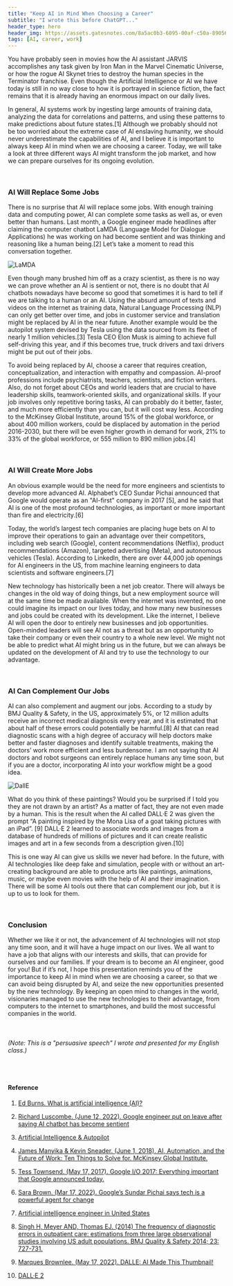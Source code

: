 ```yaml
---
title: "Keep AI in Mind When Choosing a Career"
subtitle: "I wrote this before ChatGPT..."
header_type: hero
header_img: https://assets.gatesnotes.com/8a5ac0b3-6095-00af-c50a-89056fbe4642/11eeb7f9-7512-49aa-abdc-a27001dd123e/AI_20230215_article-hero_1200x564.jpg
tags: [AI, career, work]
---
```


You have probably seen in movies how the AI assistant JARVIS accomplishes any task given by Iron Man in the Marvel Cinematic Universe, or how the rogue AI Skynet tries to destroy the human species in the Terminator franchise. Even though the Artificial Intelligence or AI we have today is still in no way close to how it is portrayed in science fiction, the fact remains that it is already having an enormous impact on our daily lives. 

In general, AI systems work by ingesting large amounts of training data, analyzing the data for correlations and patterns, and using these patterns to make predictions about future states.[1] Although we probably should not be too worried about the extreme case of AI enslaving humanity, we should never underestimate the capabilities of AI, and I believe it is important to always keep AI in mind when we are choosing a career. Today, we will take a look at three different ways AI might transform the job market, and how we can prepare ourselves for its ongoing evolution.

<br/>

### AI Will Replace Some Jobs

There is no surprise that AI will replace some jobs. With enough training data and computing power, AI can complete some tasks as well as, or even better than humans. Last month, a Google engineer made headlines after claiming the computer chatbot LaMDA (Language Model for Dialogue Applications) he was working on had become sentient and was thinking and reasoning like a human being.[2] Let’s take a moment to read this conversation together. 

![LaMDA](../assets/image/blog/ai/lamda.png "LaMDA")

Even though many brushed him off as a crazy scientist, as there is no way we can prove whether an AI is sentient or not, there is no doubt that AI chatbots nowadays have become so good that sometimes it is hard to tell if we are talking to a human or an AI. Using the absurd amount of texts and videos on the internet as training data, Natural Language Processing (NLP) can only get better over time, and jobs in customer service and translation might be replaced by AI in the near future. Another example would be the autopilot system devised by Tesla using the data sourced from its fleet of nearly 1 million vehicles.[3] Tesla CEO Elon Musk is aiming to achieve full self-driving this year, and if this becomes true, truck drivers and taxi drivers might be put out of their jobs.

To avoid being replaced by AI, choose a career that requires creation, conceptualization, and interaction with empathy and compassion. AI-proof professions include psychiatrists, teachers, scientists, and fiction writers. Also, do not forget about CEOs and world leaders that are crucial to have leadership skills, teamwork-oriented skills, and organizational skills. If your job involves only repetitive boring tasks, AI can probably do it better, faster, and much more efficiently than you can, but it will cost way less. According to the McKinsey Global Institute, around 15% of the global workforce, or about 400 million workers, could be displaced by automation in the period 2016-2030, but there will be even higher growth in demand for work, 21% to 33% of the global workforce, or 555 million to 890 million jobs.[4]

<br/>

### AI Will Create More Jobs

An obvious example would be the need for more engineers and scientists to develop more advanced AI. Alphabet’s CEO Sundar Pichai announced that Google would operate as an "AI-first" company in 2017 [5], and he said that AI is one of the most profound technologies, as important or more important than fire and electricity.[6] 

Today, the world’s largest tech companies are placing huge bets on AI to improve their operations to gain an advantage over their competitors, including web search (Google), content recommendations (Netflix), product recommendations (Amazon), targeted advertising (Meta), and autonomous vehicles (Tesla). According to LinkedIn, there are over 44,000 job openings for AI engineers in the US, from machine learning engineers to data scientists and software engineers.[7]

New technology has historically been a net job creator. There will always be changes in the old way of doing things, but a new employment source will at the same time be made available. When the internet was invented, no one could imagine its impact on our lives today, and how many new businesses and jobs could be created with its development. Like the internet, I believe AI will open the door to entirely new businesses and job opportunities. Open-minded leaders will see AI not as a threat but as an opportunity to take their company or even their country to a whole new level. We might not be able to predict what AI might bring us in the future, but we can always be updated on the development of AI and try to use the technology to our advantage.

<br/>

### AI Can Complement Our Jobs

AI can also complement and augment our jobs. According to a study by BMJ Quality & Safety, in the US, approximately 5%, or 12 million adults receive an incorrect medical diagnosis every year, and it is estimated that about half of these errors could potentially be harmful.[8] AI that can read diagnostic scans with a high degree of accuracy will help doctors make better and faster diagnoses and identify suitable treatments, making the doctors’ work more efficient and less burdensome. I am not saying that AI doctors and robot surgeons can entirely replace humans any time soon, but if you are a doctor, incorporating AI into your workflow might be a good idea.

![DallE](../assets/image/blog/ai/dalle.png "DallE")

What do you think of these paintings? Would you be surprised if I told you they are not drawn by an artist? As a matter of fact, they are not even made by a human. This is the result when the AI called DALL·E 2 was given the prompt “A painting inspired by the Mona Lisa of a goat taking pictures with an iPad”. [9] DALL·E 2 learned to associate words and images from a database of hundreds of millions of pictures and it can create realistic images and art in a few seconds from a description given.[10] 

This is one way AI can give us skills we never had before. In the future, with AI technologies like deep fake and simulation, people with or without an art-creating background are able to produce arts like paintings, animations, music, or maybe even movies with the help of AI and their imagination. There will be some AI tools out there that can complement our job, but it is up to us to look for them. 

<br/>

### Conclusion

Whether we like it or not, the advancement of AI technologies will not stop any time soon, and it will have a huge impact on our lives. We all want to have a job that aligns with our interests and skills, that can provide for ourselves and our families. If your dream is to become an AI engineer, good for you! But if it’s not, I hope this presentation reminds you of the importance to keep AI in mind when we are choosing a career, so that we can avoid being disrupted by AI, and seize the new opportunities presented by the new technology. By keeping an open mind to changes in the world, visionaries managed to use the new technologies to their advantage, from computers to the internet to smartphones, and build the most successful companies in the world.

<br/>

###### *(Note: This is a "persuasive speech" I wrote and presented for my English class.)*

<br/>

#### Reference

1.	[Ed Burns. What is artificial intelligence (AI)?](https://www.techtarget.com/searchenterpriseai/definition/AI-Artificial-Intelligence)

2.	[Richard Luscombe. (June 12, 2022). Google engineer put on leave after saying AI chatbot has become sentient](https://www.theguardian.com/technology/2022/jun/12/google-engineer-ai-bot-sentient-blake-lemoine)

3.	[Artificial Intelligence & Autopilot](https://www.tesla.com/AI)

4.	[James Manyika & Kevin Sneader. (June 1, 2018). AI, Automation, and the Future of Work: Ten Things to Solve for. McKinsey Global Institute.](https://www.mckinsey.com/featured-insights/future-of-work/ai-automation-and-the-future-of-work-ten-things-to-solve-for#)

5.	[Tess Townsend. (May 17, 2017). Google I/O 2017: Everything important that Google announced today.](https://www.vox.com/2017/5/17/15654076/google-io-biggest-announcements-keynote-highlights-2017)

6.	[Sara Brown. (Mar 17, 2022). Google’s Sundar Pichai says tech is a powerful agent for change](https://mitsloan.mit.edu/ideas-made-to-matter/googles-sundar-pichai-says-tech-a-powerful-agent-change)

7.	[Artificial intelligence engineer in United States](https://www.linkedin.com/jobs/search/?geoId=103644278&keywords=artificial%20intelligence%20engineer&location=United%20States&start=175)

8.	[Singh H, Meyer AND, Thomas EJ. (2014) The frequency of diagnostic errors in outpatient care: estimations from three large observational studies involving US adult populations. BMJ Quality & Safety 2014; 23: 727-731.](https://qualitysafety.bmj.com/content/23/9/727)

9.	[Marques Brownlee. (May 17, 2022). DALLE: AI Made This Thumbnail!](https://youtu.be/yCBEumeXY4A)

10.	[DALL·E 2](https://openai.com/dall-e-2/)
